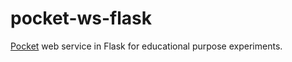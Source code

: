 # pocket-ws-flask
[Pocket](https://getpocket.com/) web service in Flask for educational purpose experiments.

